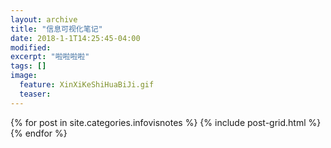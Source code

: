 ```yaml
---
layout: archive
title: "信息可视化笔记"
date: 2018-1-1T14:25:45-04:00
modified:
excerpt: "啦啦啦啦"
tags: []
image: 
  feature: XinXiKeShiHuaBiJi.gif
  teaser:
---
```



<div class="tiles">
{% for post in site.categories.infovisnotes %}
  {% include post-grid.html %}
{% endfor %}
</div><!-- /.tiles 把所有categories 有 infovisnotes 的列出来-->
